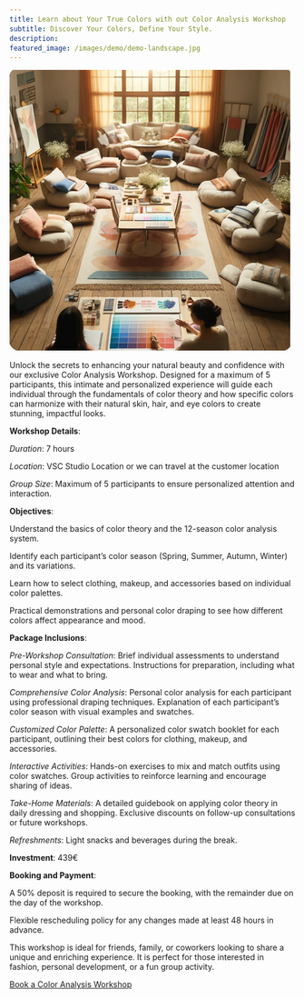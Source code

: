 ```yaml
---
title: Learn about Your True Colors with out Color Analysis Workshop
subtitle: Discover Your Colors, Define Your Style.
description: 
featured_image: /images/demo/demo-landscape.jpg
---
```


![](/images/services/services_workshop.png)

Unlock the secrets to enhancing your natural beauty and confidence with our exclusive Color Analysis Workshop. 
Designed for a maximum of 5 participants, this intimate and personalized experience will guide each individual through the fundamentals of color theory and how specific colors can harmonize with their natural skin, hair, and eye colors to create stunning, impactful looks.

**Workshop Details**:
    
*Duration*: 7 hours
    
*Location*: VSC Studio Location or we can travel at the customer location

*Group Size*: Maximum of 5 participants to ensure personalized attention and interaction.

**Objectives**:
    
Understand the basics of color theory and the 12-season color analysis system.

Identify each participant’s color season (Spring, Summer, Autumn, Winter) and its variations.

Learn how to select clothing, makeup, and accessories based on individual color palettes.

Practical demonstrations and personal color draping to see how different colors affect appearance and mood.

**Package Inclusions**:
    
*Pre-Workshop Consultation*:
    Brief individual assessments to understand personal style and expectations.
    Instructions for preparation, including what to wear and what to bring.

*Comprehensive Color Analysis*:
    Personal color analysis for each participant using professional draping techniques.
    Explanation of each participant’s color season with visual examples and swatches.

*Customized Color Palette*:
    A personalized color swatch booklet for each participant, outlining their best colors for clothing, makeup, and accessories.

*Interactive Activities*:
    Hands-on exercises to mix and match outfits using color swatches.
    Group activities to reinforce learning and encourage sharing of ideas.

*Take-Home Materials*:
    A detailed guidebook on applying color theory in daily dressing and shopping.
    Exclusive discounts on follow-up consultations or future workshops.

*Refreshments*:
    Light snacks and beverages during the break.

**Investment**: 439€

**Booking and Payment**:

A 50% deposit is required to secure the booking, with the remainder due on the day of the workshop.

Flexible rescheduling policy for any changes made at least 48 hours in advance.

This workshop is ideal for friends, family, or coworkers looking to share a unique and enriching experience.
It is perfect for those interested in fashion, personal development, or a fun group activity.

[Book a Color Analysis Workshop](/contact.html)

